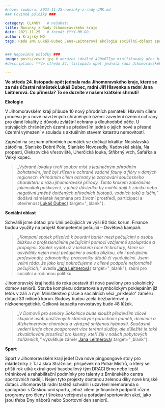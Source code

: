 ```yaml
---
#název souboru: 2021-11-25-novinky-z-rady-JMK.md
### Povinné položky ###

category: CLANKY   # nešahat!
title: Novinky z Rady Jihomoravského kraje
date: 2021-11-25   # formát YYYY-MM-DD
author: Krajský MO
tags: Rada JMK Lukáš-Dubec Jana-Leitnerová ekologie sociální-oblast sport # kategorie odděleny mezerami, např. volby zemědělství životní-prostředí piráti (viz https://jihomoravsky.pirati.cz/tags/)


### Nepovinné položky ###
image: posts/vever.jpg # obrázek ideálně 420x677px minifikovaný přes https://tinypng.com/
#description: **Ve středu 24. listopadu opět jednala rada Jihomoravského kraje, které se za nás účastní náměstek Lukáš Dubec, radní Jiří Hlavenka a radní Jana Leitnerová. Co přinesla? To se dozvíte v našem krátkém shrnutí!**

---
```


**Ve středu 24. listopadu opět jednala rada Jihomoravského kraje, které se za nás účastní náměstek Lukáš Dubec, radní Jiří Hlavenka a radní Jana Leitnerová. Co přinesla? To se dozvíte v našem krátkém shrnutí!**

**Ekologie** 

V Jihomoravském kraji přibude 10 nový přírodních památek! Hlavním cílem procesu je u nově navržených chráněných území zavedení územní ochrany pro dané lokality z důvodu zvláštní ochrany a dlouhodobé péče. U stávajících chráněných území se především jedná o jejich nové a přesné územní vymezení v souladu s aktuálním stavem katastru nemovitostí. 

Zapsání na seznam přírodních památek se dočkají lokality: Nosislavská zátočina, Slanisko Dobré Pole, Slanisko Novosedly, Kadovská skála, Na propasti, Oleksovické vřesoviště, Uherčická louka, Stříbrný vrch, Šafářka a Velký kopec. 

>*„Vybrané lokality tvoří soubor míst s jedinečným přírodním bohatstvím, jenž byl zřízen k ochraně vzácné fauny a flóry v daných regionech. Primárním cílem ochrany je zachování současného charakteru a rázu jihomoravské přírody. Tímto krokem zabráníme jakémukoli poškození, v jehož důsledku by mohlo dojít k zániku nebo negativní změně dotčených přírodních biotopů, vodních toků a lučin,”* dodává náměstek hejtmana pro životní prostředí, participaci a otevřenost [Lukáš Dubec](https://jihomoravsky.pirati.cz/lide/lukas-dubec/){:target="_blank"}.

**Sociální oblast**

Schválili jsme dotaci pro Unii pečujících ve výši 80 tisíc korun. Finance budou využity na projekt Kompetentní pečující – Osvětová kampaň.

>*„Kampaní spolek přispívá k bourání bariér mezi pečujícími o osobu blízkou a profesionálními pečujícími pomocí vzájemné spolupráce a propojení. Spolek vydal už v loňském roce tři brožury, které se osvědčily nejen mezi pečujícími o osobu blízkou, ale i pečujícími profesionály, zdravotníky, pracovníky úřadů či vyučujícími. Jsem velmi ráda, že jako kraj pokračujeme v cílené podpoře neformálně pečujících,“* uvedla [Jana Leitnerová](https://jihomoravsky.pirati.cz/lide/jana-leitnerova/){:target="_blank"}, radní pro sociální a rodinnou politiku.
>

Jihomoravský kraj hodlá do roka postavit tři nové pavilony pro sokolnický domov seniorů. Stavba komplexu odstartovala symbolickým poklepáním již letos v září a nyní Ministerstvo práce a sociálních věcí „přikleplo“ záměru dotaci 33 milionů korun. Budovy budou zcela bezbariérové a nízkoenergetické. Celková kapacita novostavby bude 48 lůžek.

>*„V Domově pro seniory Sokolnice bude sloužit především cílové skupině osob postižených stařeckými poruchami paměti, demencí a Alzheimerovou chorobou a výrazně sníženou hybností. Současné vedení kraje chce podporovat více terénní služby, ale důležité je také zkvalitňování prostředí pro klienty, kteří žijí v našich pobytových zařízeních,“* vysvětluje záměr [Jana Leitnerová](https://jihomoravsky.pirati.cz/lide/jana-leitnerova/){:target="_blank"}.
>

**Sport**

Sport v Jihomoravském kraji jede! Dva nové pingpongové stoly pro mládežníky z TJ Jiskra Strážnice, příspěvek na Pohár Mistrů, o který se příští rok utká extraligový baseballový tým DRACI Brno nebo lepší tréninkové a rehabilitační podmínky pro talenty z Brněnského centra sportovních nadějí. Nejen tyto projekty dostanou zelenou díky nové krajské dotaci. Jihomoravští radní taktéž schválili i uzavření memoranda o spolupráci s Českou unií sportu, jehož cílem je finančně podpořit různé programy pro členy i širokou veřejnost a pořádání sportovních akcí, jako jsou třeba Dny náborů nebo Sportovní den seniorů.
